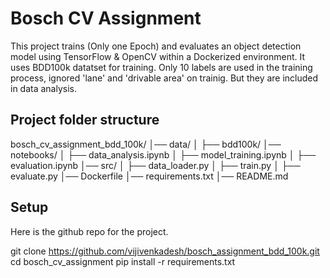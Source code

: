 # Bosch CV Assignment
This project trains (Only one Epoch) and evaluates an object detection model using TensorFlow & OpenCV within a Dockerized environment. It uses BDD100k datatset for training. Only 10 labels are used in the training process, ignored 'lane' and 'drivable area' on trainig. But they are included in data analysis.

## Project folder structure
bosch_cv_assignment_bdd_100k/
│── data/
│   ├── bdd100k/
│── notebooks/
│   ├── data_analysis.ipynb
│   ├── model_training.ipynb
│   ├── evaluation.ipynb
│── src/
│   ├── data_loader.py
│   ├── train.py
│   ├── evaluate.py
│── Dockerfile
│── requirements.txt
│── README.md

## Setup
Here is the github repo for the project.

git clone https://github.com/vijivenkadesh/bosch_assignment_bdd_100k.git
cd bosch_cv_assignment
pip install -r requirements.txt